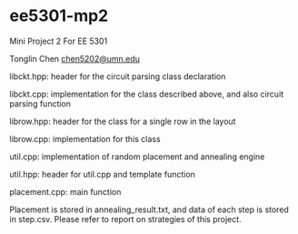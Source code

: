 # ee5301-mp2

Mini Project 2 For EE 5301

Tonglin Chen chen5202@umn.edu

libckt.hpp: header for the circuit parsing class declaration

libckt.cpp: implementation for the class described above, and also
	    circuit parsing function

librow.hpp: header for the class for a single row in the layout

librow.cpp: implementation for this class

util.cpp:   implementation of random placement and annealing engine

util.hpp:   header for util.cpp and template function

placement.cpp: main function

Placement is stored in annealing_result.txt, and data of each step
is stored in step.csv. Please refer to report on strategies of this
project.